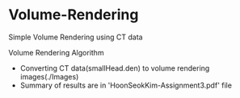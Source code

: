 # Volume-Rendering
Simple Volume Rendering using CT data

Volume Rendering Algorithm

  - Converting CT data(smallHead.den) to volume rendering images(./Images)
  - Summary of results are in 'HoonSeokKim-Assignment3.pdf' file
